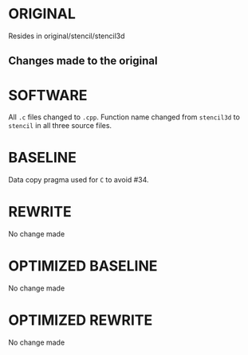 # ORIGINAL
Resides in original/stencil/stencil3d

## Changes made to the original

# SOFTWARE
All `.c` files changed to `.cpp`.
Function name changed from `stencil3d` to `stencil` in all three source files.

# BASELINE
Data copy pragma used for `C` to avoid #34.

# REWRITE
No change made

# OPTIMIZED BASELINE
No change made

# OPTIMIZED REWRITE
No change made
